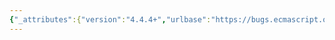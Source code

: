 ```yaml
---
{"_attributes":{"version":"4.4.4+","urlbase":"https://bugs.ecmascript.org/","maintainer":"dherman@mozilla.com"},"bug":{"bug_id":1777,"creation_ts":"2013-08-13 10:30:00 -0700","short_desc":"15.10.3.1: Lower case \"let\"","delta_ts":"2013-08-23 08:22:39 -0700","product":"Draft for 6th Edition","component":"editorial issue","version":"Rev 16: July 15, 2013 Draft","rep_platform":"All","op_sys":"All","bug_status":"RESOLVED","resolution":"FIXED","priority":"Normal","bug_severity":"normal","everconfirmed":true,"reporter":{"uid":"andrebargull","name":"André Bargull"},"assigned_to":{"uid":"allen","name":"Allen Wirfs-Brock"},"long_desc":[{"commentid":4876,"comment_count":0,"who":{"uid":"andrebargull","name":"André Bargull"},"bug_when":"2013-08-13 10:30:09 -0700","thetext":"15.10.3.1 RegExp(pattern, flags), step 5:\n\nChange lower case \"let\" to upper case \"Let\""},{"commentid":4885,"comment_count":1,"who":{"uid":"allen","name":"Allen Wirfs-Brock"},"bug_when":"2013-08-14 15:33:33 -0700","thetext":"fixed in rev17 editor's draft"},{"commentid":5090,"comment_count":2,"who":{"uid":"allen","name":"Allen Wirfs-Brock"},"bug_when":"2013-08-23 08:22:39 -0700","thetext":"fixed in rev17, August 23, 2013 draft"}]}}
---
```


